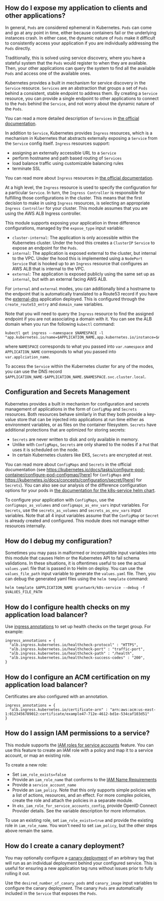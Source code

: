 ## How do I expose my application to clients and other applications?

In general, `Pods` are considered ephemeral in Kubernetes. `Pods` can come and go at any point in time, either because
containers fail or the underlying instances crash. In either case, the dynamic nature of `Pods` make it difficult to
consistently access your application if you are individually addressing the `Pods` directly.

Traditionally, this is solved using service discovery, where you have a stateful system that the `Pods` would register
to when they are available. Then, your other applications can query the system to find all the available `Pods` and
access one of the available ones.

Kubernetes provides a built in mechanism for service discovery in the `Service` resource. `Services` are an abstraction
that groups a set of `Pods` behind a consistent, stable endpoint to address them. By creating a `Service` resource, you
can provide a single endpoint to other applications to connect to the `Pods` behind the `Service`, and not worry about
the dynamic nature of the `Pods`.

You can read a more detailed description of `Services` in [the official
documentation](https://kubernetes.io/docs/concepts/services-networking/service/).

In addition to `Service`, Kubernetes provides `Ingress` resources, which is a mechanism in Kubernetes that abstracts
externally exposing a `Service` from the `Service` config itself. `Ingress` resources support:

- assigning an externally accessible URL to a `Service`
- perform hostname and path based routing of `Services`
- load balance traffic using customizable balancing rules
- terminate SSL

You can read more about `Ingress` resources in [the official
documentation](https://kubernetes.io/docs/concepts/services-networking/ingress/).

At a high level, the `Ingress` resource is used to specify the configuration for a particular `Service`. In turn, the
`Ingress Controller` is responsible for fulfilling those configurations in the cluster. This means that the first
decision to make in using `Ingress` resources, is selecting an appropriate `Ingress Controller` for your cluster. This
module assumes that you are using the AWS ALB Ingress controller.

This module supports exposing your application in three difference configurations, managed by the `expose_type` input
variable:

- `cluster-internal`: The application is only accessible within the Kubernetes cluster. Under the hood this creates a
  `ClusterIP` `Service` to expose an endpoint for the `Pods`.
- `internal`: The application is exposed external to the cluster, but internal to the VPC. Under the hood this is
  implemented using a `NodePort` `Service` that is hooked up to an `Ingress` resource that configures an AWS ALB that is
  internal to the VPC.
- `external`: The application is exposed publicly using the same set up as `internal`, but with an external facing AWS
  ALB.

For `internal` and `external` modes, you can additionally bind a hostname to the endpoint that is automatically
translated to a Route53 record if you have the [external-dns](https://github.com/kubernetes-sigs/external-dns)
application deployed. This is configured through the `create_route53_entry` and `domain_name` variables.

Note that you will need to query the `Ingress` resource to find the assigned endpoint if you are not associating a
domain with it. You can see the ALB domain when you run the following `kubectl` command:

```
kubectl get ingress --namespace $NAMESPACE -l "app.kubernetes.io/name=$APPLICATION_NAME,app.kubernetes.io/instance=$APPLICATION_NAME"
```

where `NAMESPACE` corresponds to what you passed into `var.namespace` and `APPLICATION_NAME` corresponds to what you
passed into `var.applciation_name`.

To access the `Service` within the Kubernetes cluster for any of the modes, you can use the DNS record
`$APPLICATION_NAME-$APPLICATION_NAME.$NAMESPACE.svc.cluster.local`.


## Configuration and Secrets Management

Kubernetes provides a built in mechanism for configuration and secrets management of applications in the form of
`ConfigMap` and `Secrets` resources. Both resources behave similarly in that they both provide a key-value store that
can be injected into applications at run time either as environment variables, or as files on the container filesystem.
`Secrets` have additional protections that are optimized for storing secrets:

- `Secrets` are never written to disk and only available in memory.
- Unlike with `ConfigMaps`, `Secrets` are only shared to the nodes if a `Pod` that uses it is scheduled on the node.
- In certain Kubernetes clusters like EKS, `Secrets` are encrypted at rest.

You can read more about `ConfigMaps` and `Secrets` in the official documentation (see
https://kubernetes.io/docs/tasks/configure-pod-container/configure-pod-configmap/[here] for `ConfigMaps` and
https://kubernetes.io/docs/concepts/configuration/secret/[here] for `Secrets`). You can also see our analysis of the
difference configuration options for your pods in [the documentation for the k8s-service helm
chart](https://github.com/gruntwork-io/helm-kubernetes-services/tree/master/charts/k8s-service#how-do-i-set-and-share-configurations-with-the-application).

To configure your application with `ConfigMaps`, use the `configmaps_as_volumes` and `configmaps_as_env_vars` input
variables. For `Secrets`, use the `secrets_as_volumes` and `secrets_as_env_vars` input variables. Note that all 4 input
variables assume that the `ConfigMap` or `Secret` is already created and configured. This module does not manage either
resources internally.

## How do I debug my configuration?

Sometimes you may pass in malformed or incompatible input variables into this module that causes Helm or the Kubernetes
API to fail schema validations. In these situations, it is oftentimes useful to see the actual `values.yaml` file that
is passed in to Helm on deploy. You can use the `values_file_path` input variable to generate the `values.yaml` file.
Then, you can debug the generated yaml files using the `helm template` command:

```
helm template $APPLICATION_NAME gruntwork/k8s-service --debug -f $VALUES_FILE_PATH
```

## How do I configure health checks on my application load balancer?

Use [ingress annotations](https://kubernetes-sigs.github.io/aws-alb-ingress-controller/guide/ingress/annotation/#health-check) to set up health checks on the target group. For example:

```
ingress_annotations = {
  "alb.ingress.kubernetes.io/healthcheck-protocol" : "HTTPS",
  "alb.ingress.kubernetes.io/healthcheck-port" : "traffic-port",
  "alb.ingress.kubernetes.io/healthcheck-path" : "/health",
  "alb.ingress.kubernetes.io/healthcheck-success-codes" : "200",
}
```

## How do I configure an ACM certification on my application load balancer?

Certificates are also configured with an annotation.

```
ingress_annotations = {
  "alb.ingress.kubernetes.io/certificate-arn" : "arn:aws:acm:us-east-1:0123456789012:certificate/example47-712e-4612-bd1e-534caf103d51"
}
```

## How do I assign IAM permissions to a service?

This module supports the [IAM roles for service accounts](https://docs.aws.amazon.com/eks/latest/userguide/iam-roles-for-service-accounts.html) feature. You can use this feature to create an IAM role with a policy and map it to a service account, or map an existing role. 

To create a new role: 

* Set `iam_role_exists=false`
* Provide an `iam_role_name` that conforms to the [IAM Name Requirements](https://docs.aws.amazon.com/IAM/latest/UserGuide/reference_iam-quotas.html)
* Provide a `service_account_name`
* Provide an `iam_policy`. Note that this only supports simple policies with a list of actions, resources, and an effect. For more complex policies, create the role and attach the policies in a separate module.
* In `eks_iam_role_for_service_accounts_config`, provide OpenID Connect Provider details. See the variable description for more information.

To use an existing role, set `iam_role_exists=true` and provide the existing role in `iam_role_name`. You won't need to set `iam_policy`, but the other steps above remain the same.

## How do I create a canary deployment?

You may optionally configure a [canary deployment](https://martinfowler.com/bliki/CanaryRelease.html) of an arbitrary
tag that will run as an individual deployment behind your configured service. This is useful for ensuring a new
application tag runs without issues prior to fully rolling it out.

Use the `desired_number_of_canary_pods` and `canary_image` input variables to configure the canary deployment. The
canary `Pods` are automatically included in the `Service` that exposes the `Pods`.
